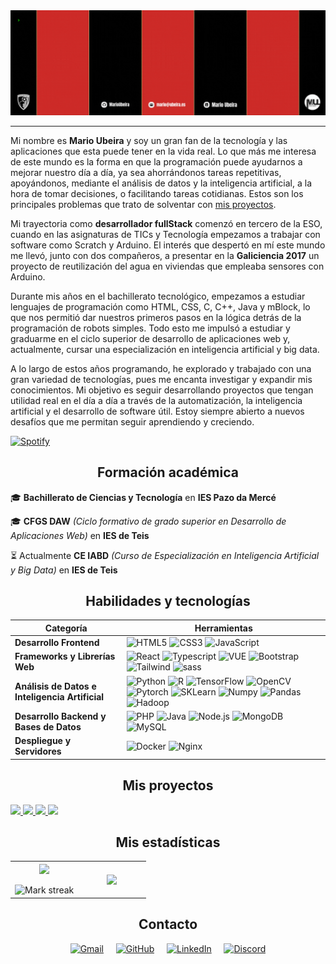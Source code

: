 <div align="center">

  <img src="img/GitHubBanner.gif" alt="GitHub Banner">

  ---
</div>

Mi nombre es **Mario Ubeira** y soy un gran fan de la tecnología y las aplicaciones que esta puede tener en la vida real. Lo que más me interesa de este mundo es la forma en que la programación puede ayudarnos a mejorar nuestro día a día, ya sea ahorrándonos tareas repetitivas, apoyándonos, mediante el análisis de datos y la inteligencia artificial, a la hora de tomar decisiones, o facilitando tareas cotidianas. Estos son los principales problemas que trato de solventar con [mis proyectos](#mis-proyectos).

Mi trayectoria como **desarrollador fullStack** comenzó en tercero de la ESO, cuando en las asignaturas de TICs y Tecnología empezamos a trabajar con software como Scratch y Arduino. El interés que despertó en mí este mundo me llevó, junto con dos compañeros, a presentar en la **Galiciencia 2017** un proyecto de reutilización del agua en viviendas que empleaba sensores con Arduino.

Durante mis años en el bachillerato tecnológico, empezamos a estudiar lenguajes de programación como HTML, CSS, C, C++, Java y mBlock, lo que nos permitió dar nuestros primeros pasos en la lógica detrás de la programación de robots simples. Todo esto me impulsó a estudiar y graduarme en el ciclo superior de desarrollo de aplicaciones web y, actualmente, cursar una especialización en inteligencia artificial y big data.

A lo largo de estos años programando, he explorado y trabajado con una gran variedad de tecnologías, pues me encanta investigar y expandir mis conocimientos. Mi objetivo es seguir desarrollando proyectos que tengan utilidad real en el día a día a través de la automatización, la inteligencia artificial y el desarrollo de software útil. Estoy siempre abierto a nuevos desafíos que me permitan seguir aprendiendo y creciendo.

[![Spotify](https://spotify-github-profile.kittinanx.com/api/view?uid=mario92739&cover_image=true&theme=novatorem&show_offline=false&background_color=121212&interchange=false&bar_color=53b14f&bar_color_cover=false)](https://open.spotify.com/user/mario92739)

<div align="center">

## Formación académica

</div>

🎓 **Bachillerato de Ciencias y Tecnología** en **IES Pazo da Mercé**

🎓 **CFGS DAW** *(Ciclo formativo de grado superior en Desarrollo de Aplicaciones Web)* en **IES de Teis**

⏳ Actualmente **CE IABD** *(Curso de Especialización en Inteligencia Artificial y Big Data)* en **IES de Teis**

<div align="center">

## Habilidades y tecnologías

</div>

| **Categoría**                                  | **Herramientas**                                                                                                                                                                                                                                                                                                                                                                                                                                                                                                                                                 |
| ---------------------------------------------- | ------------------------------------------------------------------------------------------------------------------------------------------------------------------------------------------------------------------------------------------------------------------------------------------------------------------------------------------------------------------------------------------------------------------------------------------------------------------------------------------------------------------------------------------------------------------ |
| **Desarrollo Frontend**                        | ![HTML5](https://skillicons.dev/icons?i=html) ![CSS3](https://skillicons.dev/icons?i=css) ![JavaScript](https://skillicons.dev/icons?i=js)                                                                                                                                                                                                                                                                                                                                                                                                                                                                                     |
| **Frameworks y Librerías Web**                 | ![React](https://skillicons.dev/icons?i=react) ![Typescript](https://skillicons.dev/icons?i=ts) ![VUE](https://skillicons.dev/icons?i=vue) ![Bootstrap](https://skillicons.dev/icons?i=bootstrap) ![Tailwind](https://skillicons.dev/icons?i=tailwind) ![sass](https://skillicons.dev/icons?i=sass)                                                                                                                                                                                                                                                                                                           |
| **Análisis de Datos e Inteligencia Artificial** | ![Python](https://skillicons.dev/icons?i=py) ![R](https://skillicons.dev/icons?i=r) ![TensorFlow](https://skillicons.dev/icons?i=tensorflow) ![OpenCV](https://skillicons.dev/icons?i=opencv) ![Pytorch](https://skillicons.dev/icons?i=pytorch) ![SKLearn](https://skillicons.dev/icons?i=sklearn) <img src="https://cdn.jsdelivr.net/gh/devicons/devicon/icons/numpy/numpy-original.svg" alt="Numpy" width="45" height="45"> <img src="https://cdn.jsdelivr.net/gh/devicons/devicon/icons/pandas/pandas-original.svg" alt="Pandas" width="45" height="45"> <img src="https://cdn.jsdelivr.net/gh/devicons/devicon/icons/hadoop/hadoop-original.svg" alt="Hadoop" width="45" height="45"> |
| **Desarrollo Backend y Bases de Datos**        | ![PHP](https://skillicons.dev/icons?i=php) ![Java](https://skillicons.dev/icons?i=java) ![Node.js](https://skillicons.dev/icons?i=nodejs) ![MongoDB](https://skillicons.dev/icons?i=mongodb) ![MySQL](https://skillicons.dev/icons?i=mysql)                                                                                                                                                                                                                                                                                                               |
| **Despliegue y Servidores**                    | ![Docker](https://skillicons.dev/icons?i=docker) ![Nginx](https://skillicons.dev/icons?i=nginx)                                                                                                                                                                                                                                                                                                                                                     |


<div align="center">

## Mis proyectos

</div>

  <p>
    <a href="https://github.com/MarioUbeira/Clasificador-de-imagenes-con-IA">
      <img src="https://github-readme-stats.vercel.app/api/pin/?username=MarioUbeira&repo=Clasificador-de-imagenes-con-IA&theme=dark&hide_border=true"/>
    </a>
    <a href="https://github.com/MarioUbeira/Filter-exported-instagram-stories">
      <img src="https://github-readme-stats.vercel.app/api/pin/?username=MarioUbeira&repo=Filter-exported-instagram-stories&theme=dark&hide_border=true"/>
    </a>
    <a href="https://github.com/MarioUbeira/Running_Sneakers_Finder">
      <img src="https://github-readme-stats.vercel.app/api/pin/?username=MarioUbeira&repo=Running_Sneakers_Finder&theme=dark&hide_border=true"/>
    </a>
    <a href="https://github.com/MarioUbeira/Web-de-apuntes">
      <img src="https://github-readme-stats.vercel.app/api/pin/?username=MarioUbeira&repo=Web-de-apuntes&theme=dark&hide_border=true"/>
    </a>
  </p>


<div align="center">

## Mis estadísticas

</div>

<table border="0" align="center">
<tr border="0">
<td width="50%" align="center">
  
  <img align="center" src="https://github-readme-stats.vercel.app/api?username=MarioUbeira&theme=dark&hide_border=true&show_icons=true&count_private=true" />
  <br></br>
  <img  alt="Mark streak" src="https://github-readme-streak-stats.herokuapp.com/?user=MarioUbeira&theme=dark&hide_border=true" />

</td>

<td width="50%" align="center">

  <img align="center" src="https://github-readme-stats.anuraghazra1.vercel.app/api/top-langs/?username=MarioUbeira&theme=dark&hide_border=true&no-bg=true&no-frame=true&langs_count=10"/>
  
</td>
</tr>
</table>

<div align="center">

## Contacto

</div>

<p align="center">
  <a href="mailto:mario@ubeira.es"><img src="https://img.shields.io/badge/-Gmail-EA4335?style=for-the-badge&logo=gmail&logoColor=white" alt="Gmail"/></a> &nbsp;&nbsp;&nbsp;
  <a href="https://github.com/MarioUbeira"><img src="https://img.shields.io/badge/-GitHub-181717?style=for-the-badge&logo=github&logoColor=white" alt="GitHub"/></a> &nbsp;&nbsp;&nbsp;
  <a href="https://www.linkedin.com/in/mario-ubeira-gonzález-050254234/"><img src="https://img.shields.io/badge/-LinkedIn-0A66C2?style=for-the-badge&logo=linkedin&logoColor=white" alt="LinkedIn"/></a> &nbsp;&nbsp;&nbsp;
  <a href="https://discord.com/users/marioy3k"><img src="https://img.shields.io/badge/-Discord-7289DA?style=for-the-badge&logo=discord&logoColor=white" alt="Discord"/></a>
</p>



